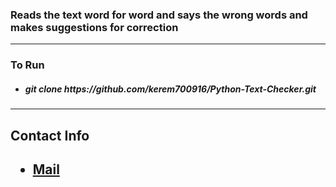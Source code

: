 <h3>Reads the text word for word and says the wrong words and makes suggestions for correction</h3>
<hr>
<h3>To Run</h3>
<ul>
  <li><h5>git clone https://github.com/kerem700916/Python-Text-Checker.git</h5></li>
</ul>
<hr>
<h2>Contact Info<h2>
<ul>
  <li><a href="mailto:guvenkerem2006@gmail.com">Mail</a></li>
</ul>
